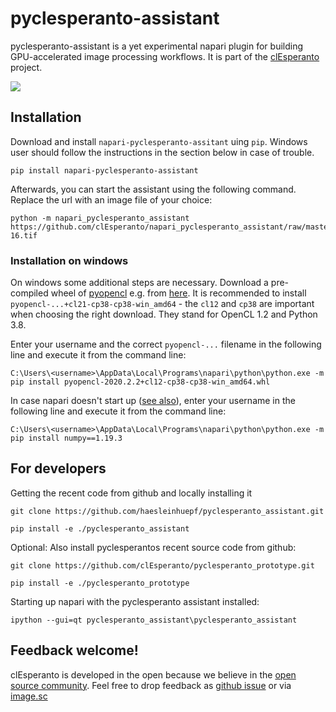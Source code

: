 # pyclesperanto-assistant
pyclesperanto-assistant is a yet experimental napari plugin for building GPU-accelerated image processing workflows. 
It is part of the [clEsperanto](http://clesperanto.net) project.

![](https://github.com/haesleinhuepf/pyclesperanto_assistant/raw/master/docs/images/screenshot.png)

## Installation

Download and install `napari-pyclesperanto-assitant` uing `pip`. Windows user should follow the instructions in the section below in case of trouble.

```
pip install napari-pyclesperanto-assistant
```

Afterwards, you can start the assistant using the following command. Replace the url with an image file of your choice:
```
python -m napari_pyclesperanto_assistant https://github.com/clEsperanto/napari_pyclesperanto_assistant/raw/master/napari_pyclesperanto_assistant/data/CalibZAPWfixed_000154_max-16.tif
```

### Installation on windows
On windows some additional steps are necessary. Download a pre-compiled wheel of [pyopencl](https://documen.tician.de/pyopencl/) e.g. from [here](https://www.lfd.uci.edu/~gohlke/pythonlibs/#pyopencl). 
It is recommended to install `pyopencl-...+cl21-cp38-cp38-win_amd64` - the `cl12` and `cp38` are important when choosing the right download. They stand for OpenCL 1.2 and Python 3.8.

Enter your username and the correct `pyopencl-...` filename in the following line and execute it from the command line:
```
C:\Users\<username>\AppData\Local\Programs\napari\python\python.exe -m pip install pyopencl-2020.2.2+cl12-cp38-cp38-win_amd64.whl
```

In case napari doesn't start up  ([see also](https://github.com/napari/napari/issues/2022)), enter your username in the following line and execute it from the command line:
```
C:\Users\<username>\AppData\Local\Programs\napari\python\python.exe -m pip install numpy==1.19.3
```

## For developers

Getting the recent code from github and locally installing it
```
git clone https://github.com/haesleinhuepf/pyclesperanto_assistant.git

pip install -e ./pyclesperanto_assistant
```

Optional: Also install pyclesperantos recent source code from github:
```
git clone https://github.com/clEsperanto/pyclesperanto_prototype.git

pip install -e ./pyclesperanto_prototype
```

Starting up napari with the pyclesperanto assistant installed:
```
ipython --gui=qt pyclesperanto_assistant\pyclesperanto_assistant
```

## Feedback welcome!
clEsperanto is developed in the open because we believe in the [open source community](https://clij.github.io/clij2-docs/community_guidelines). Feel free to drop feedback as [github issue](https://github.com/clEsperanto/pyclesperanto_prototype/issues) or via [image.sc](https://image.sc)
